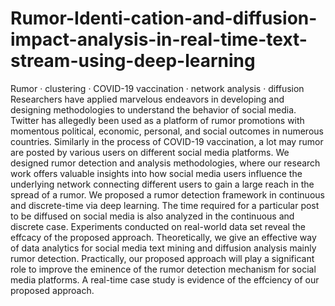 # Rumor-Identi-cation-and-diffusion-impact-analysis-in-real-time-text-stream-using-deep-learning
Rumor · clustering · COVID-19 vaccination · network analysis · diffusion
Researchers have applied marvelous endeavors in developing and
designing methodologies to understand the behavior of social media. Twitter
has allegedly been used as a platform of rumor promotions with momentous
political, economic, personal, and social outcomes in numerous countries. Similarly
in the process of COVID-19 vaccination, a lot may rumor are posted by
various users on different social media platforms. We designed rumor detection
and analysis methodologies, where our research work offers valuable insights
into how social media users influence the underlying network connecting different
users to gain a large reach in the spread of a rumor. We proposed a
rumor detection framework in continuous and discrete-time via deep learning.
The time required for a particular post to be diffused on social media is
also analyzed in the continuous and discrete case. Experiments conducted on
real-world data set reveal the effcacy of the proposed approach. Theoretically,
we give an effective way of data analytics for social media text mining and
diffusion analysis mainly rumor detection. Practically, our proposed approach
will play a significant role to improve the eminence of the rumor detection
mechanism for social media platforms. A real-time case study is evidence of
the effciency of our proposed approach.
